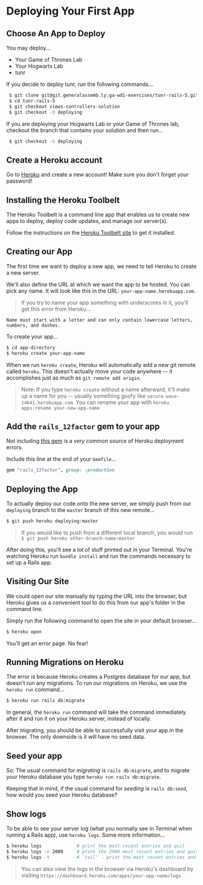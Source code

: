 # Deploying Your First App

## Choose An App to Deploy

You may deploy...

  * Your Game of Thrones Lab
  * Your Hogwarts Lab
  * tunr

If you decide to deploy tunr, run the following commands...

  ```bash
   $ git clone git@git.generalassemb.ly:ga-wdi-exercises/tunr-rails-5.git
   $ cd tunr-rails-5
   $ git checkout views-controllers-solution
   $ git checkout -b deploying
  ```

If you are deploying your Hogwarts Lab or your Game of Thrones lab, checkout the branch that contains your solution and then run...

```sh
 $ git checkout -b deploying
```

## Create a Heroku account

Go to [Heroku](https://www.heroku.com/) and create a new account! Make sure you don't forget your password!


## Installing the Heroku Toolbelt

The Heroku Toolbelt is a command line app that enables us to create new apps to deploy, deploy code updates, and manage our server(s).

Follow the instructions on the [Heroku Toolbelt site](https://toolbelt.heroku.com) to get it installed.

## Creating our App

The first time we want to deploy a new app, we need to tell Heroku to create a
new server.

We'll also define the URL at which we want the app to be hosted. You can pick any name. It will look like this in the URL: `your-app-name.herokuapp.com`.

> If you try to name your app something with underscores in it, you'll get this error from Heroku...

```
Name must start with a letter and can only contain lowercase letters, numbers, and dashes.
```

To create your app...

```bash
$ cd app-directory
$ heroku create your-app-name
```

When we run `heroku create`, Heroku will automatically add a new git remote called `heroku`. This doesn't actually move your code anywhere -- it accomplishes just as much as `git remote add origin`.

> Note: If you type `heroku create` without a name afterward, it'll make up a name for you -- usually something goofy like `secure-wave-14641.herokuapp.com`. You can rename your app with `heroku apps:rename your-new-app-name`

## Add the `rails_12factor` gem to your app

Not including [this gem](http://12factor.net/) is a *very* common source of Heroku deployment errors.

Include this line at the end of your `Gemfile`...

```rb
gem "rails_12factor", group: :production
```

## Deploying the App

To actually deploy our code onto the new server, we simply push from our `deploying` branch to the `master` branch of this new remote...

```bash
$ git push heroku deploying:master
```

> If you would like to push from a different local branch, you would run `$ git push heroku other-branch-name:master`

After doing this, you'll see a lot of stuff printed out in your Terminal. You're watching Heroku run `bundle install` and run the commands necessary to set up a Rails app.

## Visiting Our Site

We could open our site manually by typing the URL into the browser, but Heroku
gives us a convenient tool to do this from our app's folder in the command line.

Simply run the following command to open the site in your default browser...

```bash
$ heroku open
```

You'll get an error page. No fear!

## Running Migrations on Heroku

The error is because Heroku creates a Postgres database for our app, but doesn't run
any migrations. To run our migrations on Heroku, we use the `heroku run`
command...

```bash
$ heroku run rails db:migrate
```

In general, the `heroku run` command will take the command immediately after it and run it on your Heroku server, instead of locally.

After migrating, you should be able to successfully visit your app in the browser. The only downside is it will have no seed data.

## Seed your app

So: The usual command for *migrating* is `rails db:migrate`, and to migrate your Heroku database you type `heroku run rails db:migrate`.

Keeping that in mind, if the usual command for *seeding* is `rails db:seed`, how would you seed your Heroku database?

## Show logs

To be able to see your server log (what you normally see in Terminal when running a Rails app), use `heroku logs`. Some more information...

```bash
$ heroku logs             # print the most recent entries and quit
$ heroku logs -n 2000     # print the 2000 most recent entries and quit
$ heroku logs -t          # 'tail' - print the most recent entries and continue to print new ones until we quit using ctrl-c
```

> You can also view the logs in the browser via Heroku's dashboard by visiting `https://dashboard.heroku.com/apps/your-app-name/logs`
